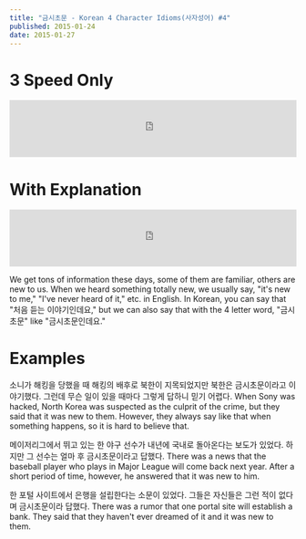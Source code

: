 ```yaml
---
title: "금시초문 - Korean 4 Character Idioms(사자성어) #4"
published: 2015-01-24
date: 2015-01-27
---
```


#  3 Speed Only

<iframe id="audio_iframe" src="https://www.podbean.com/media/player/higv7-53559c/initByJs/1/auto/1?skin=4" width="100%" height="100" frameborder="0" scrolling="no"></iframe>

#  With Explanation

<iframe id="audio_iframe" src="https://www.podbean.com/media/player/audio/postId/5461406?url=http%3A%2F%2Fwiseinit.podbean.com%2Fe%2F%25ea%25b8%2588%25ec%258b%259c%25ec%25b4%2588%25eb%25ac%25b8-korean-4-letter-words-4%2F&amp;skin=4&amp;postId=5461406&amp;download=0&amp;share=1&amp;fonts=Helvetica&amp;auto=0" width="100%" height="100" frameborder="0" scrolling="no" data-name="pb-iframe-player"></iframe>

We get tons of information these days, some of them are familiar, others are new to us. When we heard something totally new, we usually say, "it's new to me," "I've never heard of it," etc. in English. In Korean, you can say that "처음 듣는 이야기인데요," but we can also say that with the 4 letter word, "금시초문" like "금시초문인데요."

#  Examples

소니가 해킹을 당했을 때 해킹의 배후로 북한이 지목되었지만 북한은 금시초문이라고 이야기했다. 그런데 무슨 일이 있을 때마다 그렇게 답하니 믿기 어렵다.
When Sony was hacked, North Korea was suspected as the culprit of the crime, but they said that it was new to them. However, they always say like that when something happens, so it is hard to believe that.

메이저리그에서 뛰고 있는 한 야구 선수가 내년에 국내로 돌아온다는 보도가 있었다. 하지만 그 선수는 얼마 후 금시초문이라고 답했다.
There was a news that the baseball player who plays in Major League will come back next year. After a short period of time, however, he answered that it was new to him.

한 포털 사이트에서 은행을 설립한다는 소문이 있었다. 그들은 자신들은 그런 적이 없다며 금시초문이라 답했다.
There was a rumor that one portal site will establish a bank. They said that they haven't ever dreamed of it and it was new to them.